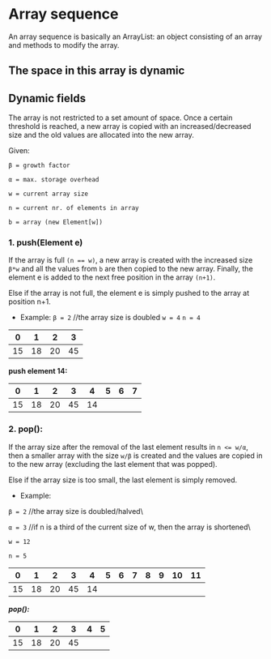 # Array sequence
An array sequence is basically an ArrayList: 
an object consisting of an array and methods to modify the array.

The space in this array is dynamic
---
## Dynamic fields
The array is not restricted to a set amount of space.
Once a certain threshold is reached, a new array is copied with an increased/decreased size and the old values are 
allocated into the new array.

Given:

`β = growth factor`

`α = max. storage overhead`

`w = current array size`

`n = current nr. of elements in array`

`b = array (new Element[w])`

### 1. push(Element e)
If the array is full `(n == w)`, a new array is created with the increased size `β*w` and all the values from `b`
are then copied to the new array. Finally, the element e is added to the next free position in the array `(n+1)`.

Else if the array is not full, the element e is simply pushed to the array at position n+1.

- Example:
`β = 2` //the array size is doubled
`w = 4`
`n = 4`

| 0  | 1  | 2  | 3  |
|----|----|----|----|
| 15 | 18 | 20 | 45 |

__push element 14:__

| 0  | 1  | 2  | 3  | 4  | 5 | 6 | 7 |
|----|----|----|----|----|---|---|---|
| 15 | 18 | 20 | 45 | 14 |   |   |   |

### 2. pop():
If the array size after the removal of the last element results in `n <= w/α`, then a smaller array with the size
`w/β` is created and the values are copied in to the new array (excluding the last element that was popped).

Else if the array size is too small, the last element is simply removed.

- Example:

`β = 2` //the array size is doubled/halved\

`α = 3` //if n is a third of the current size of w, then the array is shortened\

`w = 12`

`n = 5` 

| 0  | 1  | 2  | 3  | 4  | 5 | 6 | 7 | 8 | 9 | 10 | 11 |
|----|----|----|----|----|---|---|---|---|---|----|----|
| 15 | 18 | 20 | 45 | 14 |   |   |   |   |   |    |    |

___pop():___

| 0  | 1  | 2  | 3  | 4 | 5 |
|----|----|----|----|---|---|
| 15 | 18 | 20 | 45 |   |   |